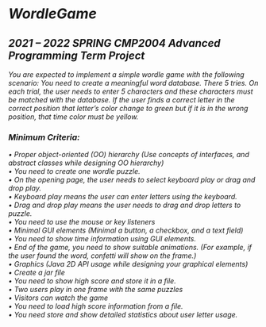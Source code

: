 # <i>WordleGame<i>

## <i>2021 – 2022 SPRING CMP2004 Advanced Programming Term Project<i> 

<i>You are expected to implement a simple wordle game with the following scenario:
You need to create a meaningful word database. There 5 tries. On each trial, the user
needs to enter 5 characters and these characters must be matched with the database. If the
user finds a correct letter in the correct position that letter’s color change to green but if it is in
the wrong position, that time color must be yellow.<i>

### <i>Minimum Criteria:<i>
• <i>Proper object-oriented (OO) hierarchy (Use concepts of interfaces, and abstract
classes while designing OO hierarchy)<br><i>
• <i>You need to create one wordle puzzle. <br><i>
• <i>On the opening page, the user needs to select keyboard play or drag and drop play.<br><i>
• <i>Keyboard play means the user can enter letters using the keyboard.<br><i>
• <i>Drag and drop play means the user needs to drag and drop letters to puzzle.<br><i>
• <i>You need to use the mouse or key listeners<br><i>
• <i>Minimal GUI elements (Minimal a button, a checkbox, and a text field)<br><i>
• <i>You need to show time information using GUI elements.<br><i>
• <i>End of the game, you need to show suitable animations. (For example, if the user found
the word, confetti will show on the frame.)<br><i>
• <i>Graphics (Java 2D API usage while designing your graphical elements)<br><i>
• <i>Create a jar file<br><i>
• <i>You need to show high score and store it in a file. <br><i>
• <i>Two users play in one frame with the same puzzles <br><i>
• <i>Visitors can watch the game<br><i>
• <i>You need to load high score information from a file.<br><i>
• <i>You need store and show detailed statistics about user letter usage.<i>
